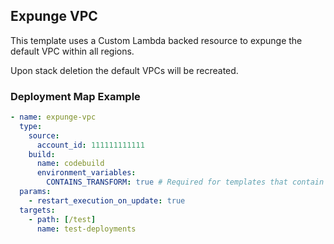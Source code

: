 ## Expunge VPC

This template uses a Custom Lambda backed resource to expunge the default VPC within all regions.

Upon stack deletion the default VPCs will be recreated.

### Deployment Map Example
```yaml
- name: expunge-vpc
  type:
    source:
      account_id: 111111111111
    build:
      name: codebuild
      environment_variables:
        CONTAINS_TRANSFORM: true # Required for templates that contain transforms. (eg SAM Templates)
  params:
    - restart_execution_on_update: true
  targets:
    - path: [/test]
      name: test-deployments
```
